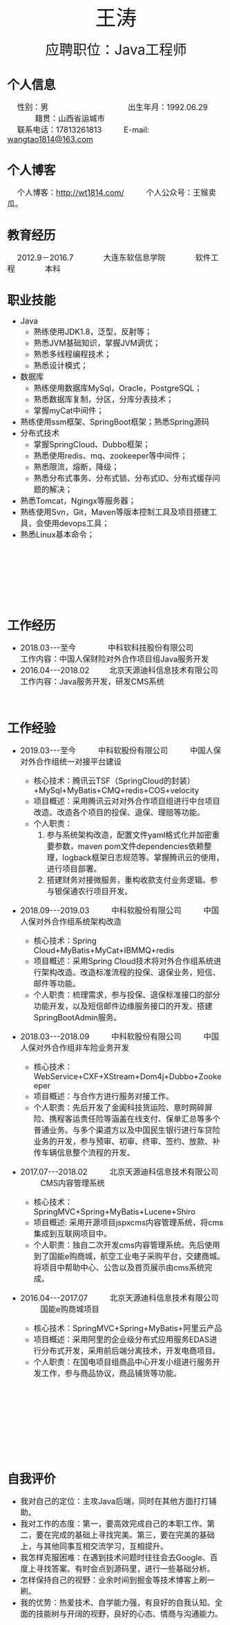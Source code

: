 <center><font size = "8">王涛</font></center>  
<br/>
<center><font size = "6">应聘职位：Java工程师</font></center>

# 个人信息  
<font size = "4.5">&emsp; 性别：男 &emsp;  &emsp; &emsp; &emsp; &emsp; &emsp; &emsp; &emsp;出生年月：1992.06.29 &emsp; &emsp; &emsp;  &emsp;籍贯：山西省运城市</font>  
<font size = "4.5">&emsp; 联系电话：17813261813  &emsp; &emsp;  E-mail: wangtao1814@163.com</font>

# 个人博客  
<font size = "4.5">&emsp; 个人博客：http://wt1814.com/   &emsp; &emsp; 个人公众号：王猴卖瓜。</font>  

# 教育经历  
<font size = "4.5">&emsp; 2012.9－2016.7&emsp; &emsp; &emsp; 大连东软信息学院&emsp; &emsp; &emsp; 软件工程&emsp; &emsp; &emsp; 本科</font>  

# 职业技能  
<font size = "4.5">

* Java  
    * 熟练使用JDK1.8，泛型，反射等；
    * 熟悉JVM基础知识，掌握JVM调优；
    * 熟悉多线程编程技术；
    * 熟悉设计模式；
* 数据库  
    * 熟练使用数据库MySql，Oracle，PostgreSQL；
    * 熟悉数据库复制，分区，分库分表技术；
    * 掌握myCat中间件；
* 熟练使用ssm框架、SpringBoot框架；熟悉Spring源码
* 分布式技术
    * 掌握SpringCloud、Dubbo框架；
    * 熟悉使用redis、mq、zookeeper等中间件；
    * 熟悉限流，熔断，降级；
    * 熟悉分布式事务、分布式锁、分布式ID、分布式缓存问题的解决；
* 熟悉Tomcat，Ngingx等服务器；
* 熟练使用Svn，Git，Maven等版本控制工具及项目搭建工具，会使用devops工具；
* 熟悉Linux基本命令；

</font>
<br/>
<br/>
<br/>
<br/>
<br/>
<br/>
<br/>

# 工作经历  
<font size = "4.5">

* 2018.03---至今  &emsp; &emsp; &emsp;  中科软科技股份有限公司  
工作内容：中国人保财险对外合作项目组Java服务开发  
* 2016.04---2018.02  &emsp; &emsp;北京天源迪科信息技术有限公司  
工作内容：Java服务开发，研发CMS系统  
</font>


<br/>

# 工作经验  
<font size = "4.5">

* 2019.03---至今 &emsp; &emsp; 中科软股份有限公司 &emsp; &emsp; 中国人保对外合作组统一对接平台建设    
    * 核心技术：腾讯云TSF（SpringCloud的封装）+MySql+MyBatis+CMQ+redis+COS+velocity  
    * 项目概述：采用腾讯云对对外合作项目组进行中台项目改造。改造各个项目的投保、退保、理赔等功能。
    * 个人职责：
        1. 参与系统架构改造，配置文件yaml格式化并加密重要参数，maven pom文件dependencies依赖整理，logback框架日志规范等。掌握腾讯云的使用，进行项目部署。  
        2. 搭建财务对接微服务，重构收款支付业务逻辑。参与银保通农行项目开发。  

* 2018.09---2019.03 &emsp; &emsp; 中科软股份有限公司 &emsp; &emsp; 中国人保对外合作组系统架构改造  
    * 核心技术：Spring Cloud+MyBatis+MyCat+IBMMQ+redis  
    * 项目概述：采用Spring Cloud技术将对外合作组系统进行架构改造。改造标准流程的投保、退保业务，短信、邮件等功能。  
    * 个人职责：梳理需求，参与投保、退保标准接口的部分功能开发，以及短信邮件边缘服务接口的开发。搭建SpringBootAdmin服务。  

* 2018.03---2018.09 &emsp; &emsp; 中科软股份有限公司 &emsp; &emsp; 中国人保对外合作组非车险业务开发  
    * 核心技术：WebService+CXF+XStream+Dom4j+Dubbo+Zookeeper  
    * 项目概述：与合作方进行服务对接工作。  
    * 个人职责：先后开发了金阖科技货运险、意时网碎屏险、携程客运责任险等涵盖在线支付、保单汇总等多个普通业务。与多个渠道方以及中国民生银行进行车贷险业务的开发，参与预审、初审、终审、签约、放款、补传车辆信息整个流程的开发。

* 2017.07---2018.02 &emsp; &emsp; 北京天源迪科信息技术有限公司 &emsp; &emsp; CMS内容管理系统
    * 核心技术：SpringMVC+Spring+MyBatis+Lucene+Shiro  
    * 项目概述: 采用开源项目jspxcms内容管理系统，将cms集成到互联网项目中。  
    * 个人职责：独自二次开发cms内容管理系统。先后使用到了国能e购商城，航空工业电子采购平台，交建商城。将项目中帮助中心、公告以及首页展示由cms系统完成。

* 2016.04---2017.07 &emsp; &emsp; 北京天源迪科信息技术有限公司 &emsp; &emsp; 国能e购商城项目
    * 核心技术：SpringMVC+Spring+MyBatis+阿里云产品  
    * 项目概述：采用阿里的企业级分布式应用服务EDAS进行分布式开发，采用前后端分离技术，开发电商项目。
    * 个人职责：在国电项目组商品中心开发小组进行服务开发工作，参与商品协议，商品铺货等功能。
 
</font>
 
<br/>
<br/>
<br/>
<br/>
<br/>
<br/>
<br/>
<br/>
<br/>

# 自我评价  
<font size = "4.5">

* 我对自己的定位：主攻Java后端，同时在其他方面打打辅助。  
* 我对工作的态度：第一，要高效完成自己的本职工作。第二，要在完成的基础上寻找完美。第三，要在完美的基础上，与其他同事互相交流学习，互相提升。 
* 我怎样克服困难：在遇到技术问题时往往会去Google、百度上寻找答案。有时会点到源码里，进行一些基础分析。   
* 怎样保持自己的视野：业余时间到掘金等技术博客上刷一刷。  
* 我的优势：热爱技术、自学能力强，有良好的自我认知。全面的技能树与开阔的视野，良好的心态、情商与沟通能力。

</font>
 